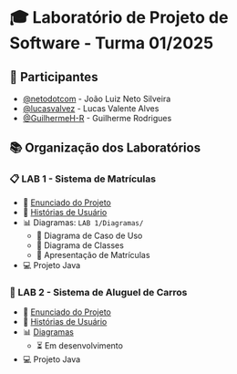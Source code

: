 # 🎓 Laboratório de Projeto de Software - Turma 01/2025

## 👥 Participantes

- [@netodotcom](https://github.com/netodotcom) - João Luiz Neto Silveira
- [@lucasvalvez](https://github.com/lucasvalvez) - Lucas Valente Alves
- [@GuilhermeH-R](https://github.com/GuilhermeH-R) - Guilherme Rodrigues

## 📚 Organização dos Laboratórios

### 📋 LAB 1 - Sistema de Matrículas

- 📄 [Enunciado do Projeto](LAB%201/Sistema%20de%20Matrículas.pdf)
- 📝 [Histórias de Usuário](LAB%201/Historias-de-Usuario.MD)
- 📊 Diagramas: `LAB 1/Diagramas/`
  - 🔄 Diagrama de Caso de Uso
  - 📑 Diagrama de Classes
  - 🎯 Apresentação de Matrículas
- 💻 Projeto Java

### 🚗 LAB 2 - Sistema de Aluguel de Carros

- 📄 [Enunciado do Projeto](LAB%202/Sistema%20de%20Aluguel%20de%20Carros.pdf)
- 📝 [Histórias de Usuário](LAB%202/Historias-de-Usuario.MD)
- 📊 [Diagramas](LAB%202/Diagramas)
  - ⏳ Em desenvolvimento
- 💻 Projeto Java
